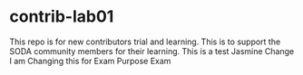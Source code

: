 # contrib-lab01
This repo is for new contributors trial and learning. This is to support the SODA community members for their learning.
This is a test Jasmine
Change
I am Changing this for Exam Purpose
Exam